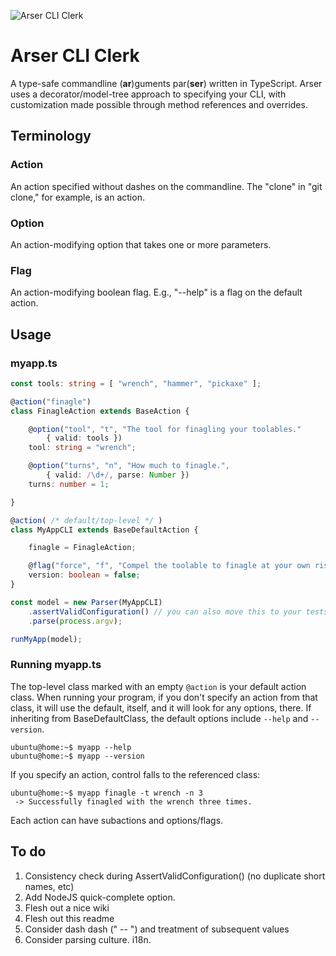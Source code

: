 ![Arser CLI Clerk][banner]

# Arser CLI Clerk
A type-safe commandline (**ar**)guments par(**ser**) written in TypeScript. Arser uses a
decorator/model-tree approach to specifying your CLI, with customization
made possible through method references and overrides.

## Terminology

### Action
An action specified without dashes on the commandline. The "clone" in "git
clone," for example, is an action.

### Option
An action-modifying option that takes one or more parameters.

### Flag
An action-modifying boolean flag. E.g., "--help" is a flag on the default
action.

## Usage

### myapp.ts

```typescript
const tools: string = [ "wrench", "hammer", "pickaxe" ];

@action("finagle")
class FinagleAction extends BaseAction {

    @option("tool", "t", "The tool for finagling your toolables."
        { valid: tools })
    tool: string = "wrench";

    @option("turns", "n", "How much to finagle.",
        { valid: /\d+/, parse: Number })
    turns: number = 1;

}

@action( /* default/top-level */ )
class MyAppCLI extends BaseDefaultAction {

    finagle = FinagleAction;

    @flag("force", "f", "Compel the toolable to finagle at your own risk.")
    version: boolean = false;
}

const model = new Parser(MyAppCLI)
    .assertValidConfiguration() // you can also move this to your tests
    .parse(process.argv);

runMyApp(model);
```

### Running myapp.ts

The top-level class marked with an empty `@action` is your default action class. When running
your program, if you don't specify an action from that class, it will use the default, itself,
and it will look for any options, there. If inheriting from BaseDefaultClass, the default
options include `--help` and `--version`.

```console
ubuntu@home:~$ myapp --help
ubuntu@home:~$ myapp --version
```

If you specify an action, control falls to the referenced class:

```console
ubuntu@home:~$ myapp finagle -t wrench -n 3
 -> Successfully finagled with the wrench three times.
```

Each action can have subactions and options/flags.

## To do
1. Consistency check during AssertValidConfiguration() (no duplicate short names, etc)
2. Add NodeJS quick-complete option.
3. Flesh out a nice wiki
4. Flesh out this readme
5. Consider dash dash (" -- ") and treatment of subsequent values
6. Consider parsing culture. i18n.

[banner]: https://github.com/cdibbs/arser/blob/master/resources/arser-cli-clerk.svg "The only way to discover the limits of the possible is to go beyond them into the impossible. - Arthur C. Clarke"